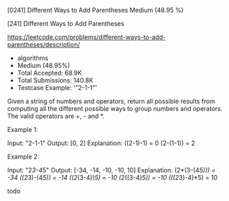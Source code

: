 [0241] Different Ways to Add Parentheses                            Medium (48.95 %)

<!--front-->	
[241] Different Ways to Add Parentheses  

https://leetcode.com/problems/different-ways-to-add-parentheses/description/

* algorithms
* Medium (48.95%)
* Total Accepted:    68.9K
* Total Submissions: 140.8K
* Testcase Example:  '"2-1-1"'

Given a string of numbers and operators, return all possible results from computing all the different possible ways to group numbers and operators. The valid operators are +, - and *.

Example 1:


Input: "2-1-1"
Output: [0, 2]
Explanation: 
((2-1)-1) = 0 
(2-(1-1)) = 2

Example 2:


Input: "2*3-4*5"
Output: [-34, -14, -10, -10, 10]
Explanation: 
(2*(3-(4*5))) = -34 
((2*3)-(4*5)) = -14 
((2*(3-4))*5) = -10 
(2*((3-4)*5)) = -10 
(((2*3)-4)*5) = 10


<!--back-->
todo
